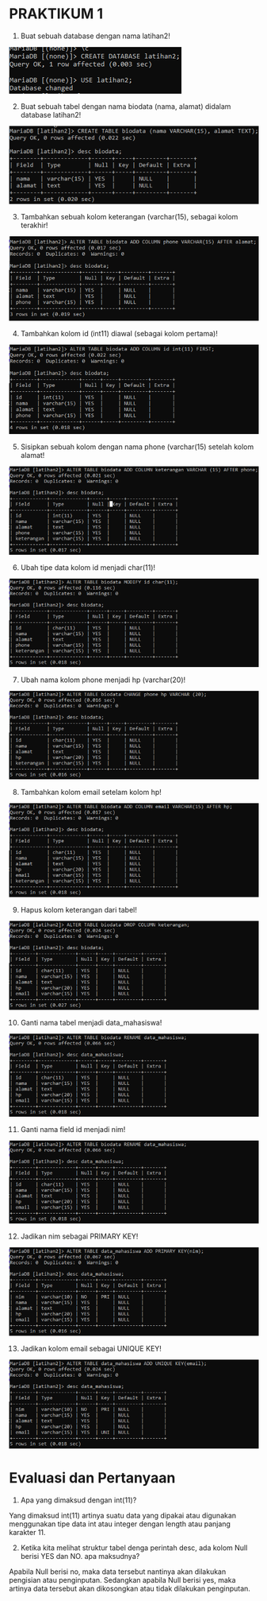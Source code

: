 # PRAKTIKUM 1

1. Buat sebuah database dengan nama latihan2!

![foto1](foto/Ss1.png)

2. Buat sebuah tabel dengan nama biodata (nama, alamat) didalam database latihan2!

![foto2](foto/ss2.png)

3. Tambahkan sebuah kolom keterangan (varchar(15), sebagai kolom terakhir!

![foto3](foto/ss3.png)

4. Tambahkan kolom id (int11) diawal (sebagai kolom pertama)!

![foto4](foto/ss4.png)

5. Sisipkan sebuah kolom dengan nama phone (varchar(15) setelah kolom alamat!

![foto5](foto/ss5.png)

6. Ubah tipe data kolom id menjadi char(11)!

![foto6](foto/ss6.png)

7. Ubah nama kolom phone menjadi hp (varchar(20)!

![foto7](foto/ss7.png)

8. Tambahkan kolom email setelam kolom hp!

![foto8](foto/ss8.png)

9. Hapus kolom keterangan dari tabel!

![foto9](foto/ss9.png)

10. Ganti nama tabel menjadi data_mahasiswa!

![foto10](foto/ss10.png)

11. Ganti nama field id menjadi nim!

![foto11](foto/ss11.png)

12. Jadikan nim sebagai PRIMARY KEY!

![foto12](foto/ss12.png)

13. Jadikan kolom email sebagai UNIQUE KEY!

![foto13](foto/ss13.png)
 
# Evaluasi dan Pertanyaan

1. Apa yang dimaksud dengan int(11)?

Yang dimaksud int(11) artinya suatu data yang dipakai atau digunakan menggunakan tipe data int atau integer dengan length atau panjang karakter 11.

2. Ketika kita melihat struktur tabel denga perintah desc, ada kolom Null berisi YES dan NO. apa maksudnya?

Apabila Null berisi no, maka data tersebut nantinya akan dilakukan pengisian atau penginputan. Sedangkan apabila Null berisi yes, maka artinya data tersebut akan dikosongkan atau tidak dilakukan penginputan.
